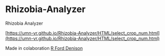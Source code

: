 # Rhizobia-Analyzer
Rhizobia Analyzer

[https://umn-vr.github.io/Rhizobia-Analyzer/HTML/select_crop_num.html](https://umn-vr.github.io/Rhizobia-Analyzer/HTML/select_crop_num.html)

Made in colaboration [R Ford Denison](https://darwinianagriculture.com/)
